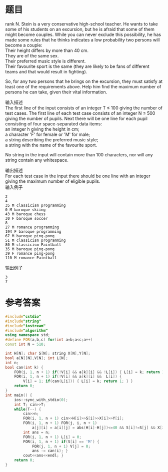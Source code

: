 # 题目
rank N. Stein is a very conservative high-school teacher. He wants to take some of his students on an excursion, but he is afraid that some of them might become couples. While you can never exclude this possibility, he has made some rules that he thinks indicates a low probability two persons will become a couple:<br>
Their height differs by more than 40 cm.<br>
They are of the same sex.<br>
Their preferred music style is different.<br>
Their favourite sport is the same (they are likely to be fans of different teams and that would result in fighting).<br>

So, for any two persons that he brings on the excursion, they must satisfy at least one of the requirements above. Help him find the maximum number of persons he can take, given their vital information.

输入描述<br>
The first line of the input consists of an integer T ≤ 100 giving the number of test cases. The first line of each test case consists of an integer N ≤ 500 giving the number of pupils. Next there will be one line for each pupil consisting of four space-separated data items:<br>
an integer h giving the height in cm;<br>
a character 'F' for female or 'M' for male;<br>
a string describing the preferred music style;<br>
a string with the name of the favourite sport.<br>

No string in the input will contain more than 100 characters, nor will any string contain any whitespace.

输出描述<br>
For each test case in the input there should be one line with an integer giving the maximum number of eligible pupils.<br>
输入例子<br>
```
2
4
35 M classicism programming
0 M baroque skiing
43 M baroque chess
30 F baroque soccer
8
27 M romance programming
194 F baroque programming
67 M baroque ping-pong
51 M classicism programming
80 M classicism Paintball
35 M baroque ping-pong
39 F romance ping-pong
110 M romance Paintball
```
输出例子
```
3
7
```
# 参考答案
```c++
#include"cstdio"
#include"string"
#include"iostream"
#include"algorithm"
using namespace std;
#define FOR(a,b,c) for(int a=b;a<c;a++)
const int N = 510;

int H[N]; char S[N]; string X[N],Y[N];
bool a[N][N],V[N]; int L[N];
int n;
bool can(int k) {
	FOR(i, 1, n + 1) if(!V[i] && a[k][i] && !L[i]) { L[i] = k; return 1; }
	FOR(i, 1, n + 1) if(!V[i] && a[k][i] &&  L[i]) {
		V[i] = 1; if(can(L[i])) { L[i] = k; return 1; } }
	return 0;
}
int main() {
	ios::sync_with_stdio(0);
	int T; cin>>T;
	while(T--) {
		cin>>n;
		FOR(i, 1, n + 1) cin>>H[i]>>S[i]>>X[i]>>Y[i];
		FOR(i, 1, n + 1) FOR(j, i, n + 1) 
			a[j][i] = a[i][j] = abs(H[i]-H[j])<=40 && S[i]!=S[j] && X[i]==X[j] && Y[i]!=Y[j];
		int ans = n;
		FOR(i, 1, n + 1) L[i] = 0;
		FOR(i, 1, n + 1) if(S[i] == 'M') {
			FOR(j, 1, n + 1) V[j] = 0;
			ans -= can(i); }
		cout<<ans<<endl; }
	return 0;
}
